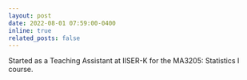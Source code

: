 ```yaml
---
layout: post
date: 2022-08-01 07:59:00-0400
inline: true
related_posts: false
---
```


Started as a Teaching Assistant at IISER-K for the MA3205: Statistics I course.